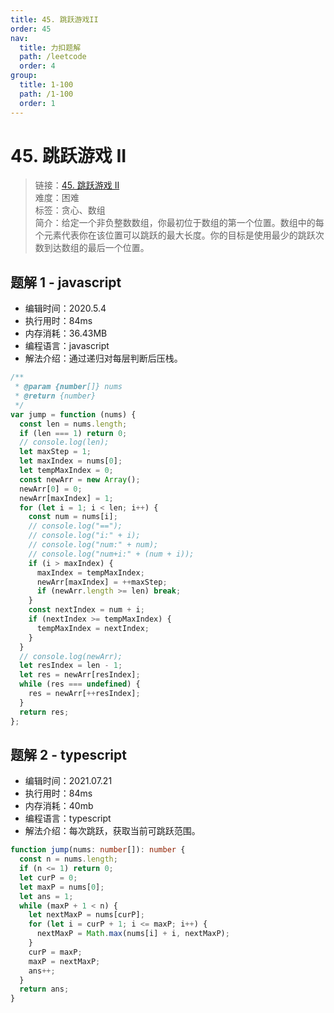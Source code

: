 ```yaml
---
title: 45. 跳跃游戏II
order: 45
nav:
  title: 力扣题解
  path: /leetcode
  order: 4
group:
  title: 1-100
  path: /1-100
  order: 1
---
```


# 45. 跳跃游戏 II

> 链接：[45. 跳跃游戏 II](https://leetcode-cn.com/problems/jump-game-ii/)  
> 难度：困难  
> 标签：贪心、数组  
> 简介：给定一个非负整数数组，你最初位于数组的第一个位置。数组中的每个元素代表你在该位置可以跳跃的最大长度。你的目标是使用最少的跳跃次数到达数组的最后一个位置。

## 题解 1 - javascript

- 编辑时间：2020.5.4
- 执行用时：84ms
- 内存消耗：36.43MB
- 编程语言：javascript
- 解法介绍：通过递归对每层判断后压栈。

```javascript
/**
 * @param {number[]} nums
 * @return {number}
 */
var jump = function (nums) {
  const len = nums.length;
  if (len === 1) return 0;
  // console.log(len);
  let maxStep = 1;
  let maxIndex = nums[0];
  let tempMaxIndex = 0;
  const newArr = new Array();
  newArr[0] = 0;
  newArr[maxIndex] = 1;
  for (let i = 1; i < len; i++) {
    const num = nums[i];
    // console.log("==");
    // console.log("i:" + i);
    // console.log("num:" + num);
    // console.log("num+i:" + (num + i));
    if (i > maxIndex) {
      maxIndex = tempMaxIndex;
      newArr[maxIndex] = ++maxStep;
      if (newArr.length >= len) break;
    }
    const nextIndex = num + i;
    if (nextIndex >= tempMaxIndex) {
      tempMaxIndex = nextIndex;
    }
  }
  // console.log(newArr);
  let resIndex = len - 1;
  let res = newArr[resIndex];
  while (res === undefined) {
    res = newArr[++resIndex];
  }
  return res;
};
```

## 题解 2 - typescript

- 编辑时间：2021.07.21
- 执行用时：84ms
- 内存消耗：40mb
- 编程语言：typescript
- 解法介绍：每次跳跃，获取当前可跳跃范围。

```typescript
function jump(nums: number[]): number {
  const n = nums.length;
  if (n <= 1) return 0;
  let curP = 0;
  let maxP = nums[0];
  let ans = 1;
  while (maxP + 1 < n) {
    let nextMaxP = nums[curP];
    for (let i = curP + 1; i <= maxP; i++) {
      nextMaxP = Math.max(nums[i] + i, nextMaxP);
    }
    curP = maxP;
    maxP = nextMaxP;
    ans++;
  }
  return ans;
}
```
